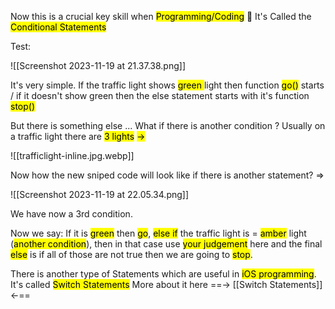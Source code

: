 Now this is a crucial key skill when <mark class="hltr-yellow">Programming/Coding</mark> 🔑 
It's Called the <mark class="hltr-red">Conditional Statements</mark>

Test:

![[Screenshot 2023-11-19 at 21.37.38.png]]

It's very simple.
If the traffic light shows <mark class="hltr-green">green </mark> light then function <mark class="hltr-pink">go()</mark> starts / if it doesn't show green then the else statement starts with it's function <mark class="hltr-purple">stop()</mark>

But there is something else ...
What if there is another condition ?
Usually on a traffic light there are <mark class="hltr-red">3 </mark><mark class="hltr-orange">lights</mark> <mark class="hltr-green">-></mark>


![[trafficlight-inline.jpg.webp]]


Now how the new sniped code will look like if there is another statement? 
=>

![[Screenshot 2023-11-19 at 22.05.34.png]]

We have now a 3rd condition. 

Now we say: If it is <mark class="hltr-green">green</mark> then <mark class="hltr-green">go</mark>, <mark class="hltr-pink">else if</mark> the traffic light  is = <mark class="hltr-orange">amber</mark> light  (<mark class="hltr-pink">another condition</mark>), then in that case use <mark class="hltr-orange">your judgement</mark> here and the final <mark class="hltr-pink">else</mark> is if all of those are not true then we are going to <mark class="hltr-red">stop</mark>.



There is another type of Statements which are useful in <mark class="hltr-grey">iOS programming</mark>.
It's called <mark class="hltr-red">Switch Statements</mark>
More about it here ==->  [[Switch Statements]]  <-==
